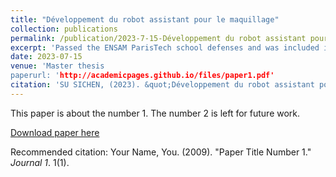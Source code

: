 ```yaml
---
title: "Développement du robot assistant pour le maquillage"
collection: publications
permalink: /publication/2023-7-15-Développement du robot assistant pour le maquillage
excerpt: 'Passed the ENSAM ParisTech school defenses and was included in the laboratory..'
date: 2023-07-15
venue: 'Master thesis
paperurl: 'http://academicpages.github.io/files/paper1.pdf'
citation: 'SU SICHEN, (2023). &quot;Développement du robot assistant pour le maquillage&quot; <i>Journal 1</i>. 1(1).'
---
```

This paper is about the number 1. The number 2 is left for future work.

[Download paper here](http://academicpages.github.io/files/paper1.pdf)

Recommended citation: Your Name, You. (2009). "Paper Title Number 1." <i>Journal 1</i>. 1(1).
